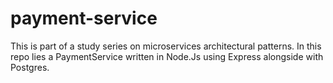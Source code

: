 # payment-service
This is part of a study series on  microservices architectural patterns. In this repo lies a PaymentService written in Node.Js using Express alongside with Postgres. 
